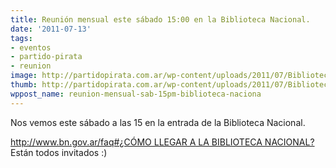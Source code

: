 ```yaml
---
title: Reunión mensual este sábado 15:00 en la Biblioteca Nacional.
date: '2011-07-13'
tags:
- eventos
- partido-pirata
- reunion
image: http://partidopirata.com.ar/wp-content/uploads/2011/07/Biblioteca_Nacional_Argentina_en_construcción_1982.jpg
thumb: http://partidopirata.com.ar/wp-content/uploads/2011/07/Biblioteca_Nacional_Argentina_en_construcci%C3%B3n_1982-150x150.jpg
wppost_name: reunion-mensual-sab-15pm-biblioteca-naciona
---
```


Nos vemos este sábado a las 15 en la entrada de la Biblioteca Nacional.
<div><a href="http://www.bn.gov.ar/faq#¿CÓMO%20LLEGAR%20A%20LA%20BIBLIOTECA%20NACIONAL?" target="_blank">http://www.bn.gov.ar/faq#¿CÓMO LLEGAR A LA BIBLIOTECA NACIONAL?</a></div>
<div></div>
<div>Están todos invitados :)</div>
